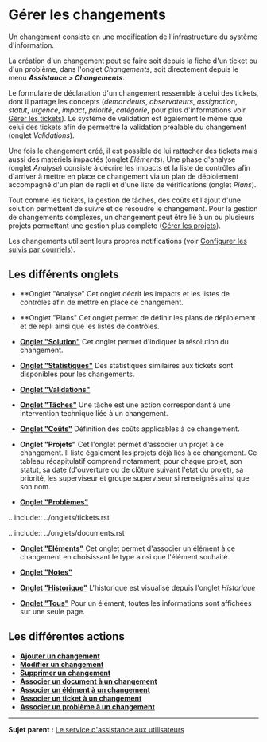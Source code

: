 Gérer les changements
=====================

Un changement consiste en une modification de l'infrastructure du système d'information.

La création d'un changement peut se faire soit depuis la fiche d'un ticket ou d'un problème, dans l'onglet *Changements*, soit directement depuis le menu ***Assistance > Changements***.

Le formulaire de déclaration d'un changement ressemble à celui des tickets, dont il partage les concepts (*demandeurs*, *observateurs*, *assignation*, *statut*, *urgence*, *impact*, *priorité*, *catégorie*, pour plus d'informations voir [Gérer les tickets](04_Module_Assistance/06_Tickets/03_Gérer_les_tickets.md "Les tickets dans GLPI, caractéristiques et utilisation")).
Le système de validation est également le même que celui des tickets afin de permettre la validation préalable du changement (onglet *Validations*).

Une fois le changement créé, il est possible de lui rattacher des tickets mais aussi des matériels impactés (onglet *Eléments*). Une phase d'analyse (onglet *Analyse*) consiste à décrire les impacts et la liste
de contrôles afin d'arriver à mettre en place ce changement via un plan de déploiement accompagné d'un plan de repli et d'une liste de vérifications (onglet *Plans*).

Tout comme les tickets, la gestion de tâches, des coûts et l'ajout d'une solution permettent de suivre et de résoudre le changement. Pour la gestion de changements complexes, un changement peut être lié à un ou plusieurs projets permettant une gestion plus complète ([Gérer les projets](06_Module_Outils/02_Projets/01_Projets.md "Les projets se gèrent depuis le menu Outils > Projets")).

Les changements utilisent leurs propres notifications (voir [Configurer les suivis par courriels](08_Module_Configuration/04_Notifications/02_Configuration_des_suivis_par_courriels.md "La configuration générale des notifications se fait depuis le menu Configuration > Notifications > Configurer les suivis par courriels;")).


Les différents onglets
----------------------

-   **Onglet "Analyse"
    Cet onglet décrit les impacts et les listes de contrôles afin de mettre en place ce changement.


-   **Onglet "Plans"
    Cet onglet permet de définir les plans de déploiement et de repli ainsi que les listes de contrôles.


-   **[Onglet "Solution"](Les_différents_onglets/Onglet_Solution.md)**
    Cet onglet permet d'indiquer la résolution du changement.


-   **[Onglet "Statistiques"](Les_différents_onglets/Onglet_Statistiques.md)**
    Des statistiques similaires aux tickets sont disponibles pour les changements.


-   **[Onglet "Validations"](Les_différents_onglets/Onglet_Validations.md)**


-   **[Onglet "Tâches"](Les_différents_onglets/Onglet_Tâches.md)**
    Une tâche est une action correspondant à une intervention technique liée à un changement.


-   **[Onglet "Coûts"](Les_différents_onglets/Onglet_Coûts.md)**
    Définition des coûts applicables à ce changement.


-   **Onglet "Projets"**
    Cet l'onglet permet d'associer un projet à ce changement. 
    Il liste également les projets déjà liés à ce changement. Ce tableau récapitulatif comprend notamment, pour chaque projet, son statut, sa date (d'ouverture ou de clôture suivant l'état du projet), sa priorité, les superviseur et groupe superviseur si renseignés ainsi que son nom. 


-   **[Onglet "Problèmes"](Les_différents_onglets/Onglet_Problèmes.md)**

.. include:: ../onglets/tickets.rst

.. include:: ../onglets/documents.rst

-   **[Onglet "Eléments"](Les_différents_onglets/Onglet_Eléments.md)**
    Cet onglet permet d'associer un élément à ce changement en choisissant le type ainsi que l'élément souhaité.


-   **[Onglet "Notes"](Les_différents_onglets/Onglet_Notes.md)**


-   **[Onglet "Historique"](Les_différents_onglets/Onglet_Historique.md)**
     L'historique est visualisé depuis l'onglet *Historique*


-   **[Onglet "Tous"](Les_différents_onglets/Onglet_Tous.md)**
     Pour un élément, toutes les informations sont affichées sur une seule page.


Les différentes actions
-----------------------
-   **[Ajouter un changement](Les_différentes_actions/Créer_un_nouvel_objet.md)**
-   **[Modifier un changement](Les_différentes_actions/Modifier_un_objet.md)**
-   **[Supprimer un changement](Les_différentes_actions/Supprimer_un_objet.md)**
-   **[Associer un document à un changement](Les_différentes_actions/Lier_un_document_à_un_objet.md)**
-   **[Associer un élément à un changement](Les_différentes_actions/Onglet_Eléments.md)**
-   **[Associer un ticket à un changement](Les_différentes_actions/Onglet_Tickets.md)**
-   **[Associer un problème à un changement](Les_différentes_actions/Onglet_Problèmes.md)**


--------
**Sujet parent :** [Le service d'assistance aux utilisateurs](04_Module_Assistance/01_Module_Assistance.md "Le service d'Assistance aux utilisateurs de GLPI")
